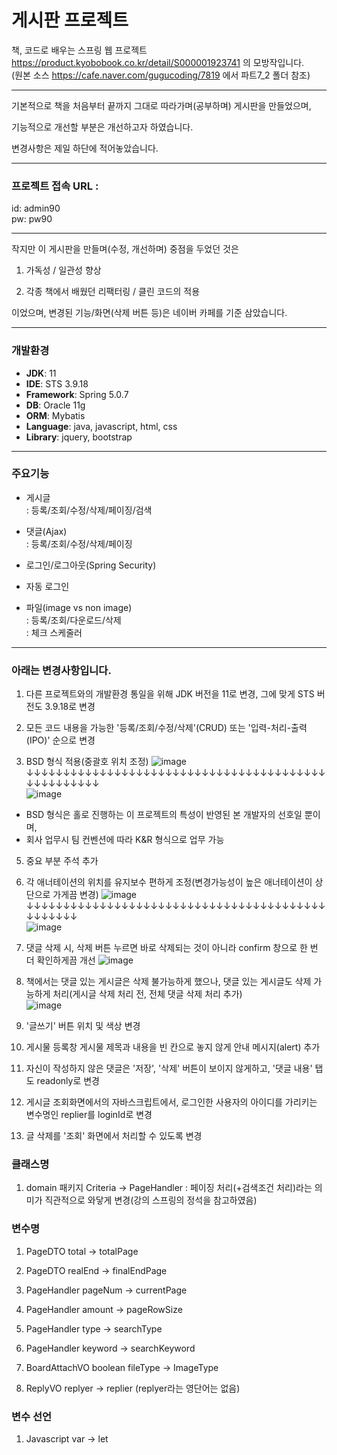 # 게시판 프로젝트



책, 코드로 배우는 스프링 웹 프로젝트 https://product.kyobobook.co.kr/detail/S000001923741 의 모방작입니다.     
(원본 소스 https://cafe.naver.com/gugucoding/7819 에서 파트7_2 폴더 참조)


***
기본적으로 책을 처음부터 끝까지 그대로 따라가며(공부하며) 게시판을 만들었으며,


기능적으로 개선할 부분은 개선하고자 하였습니다.


변경사항은 제일 하단에 적어놓았습니다.

* * *

### 프로젝트 접속 URL :    
 id: admin90   
 pw: pw90   

* * *
작지만 이 게시판을 만들며(수정, 개선하며) 중점을 두었던 것은


1. 가독성 / 일관성 향상


2. 각종 책에서 배웠던 리팩터링 / 클린 코드의 적용


이었으며, 변경된 기능/화면(삭제 버튼 등)은 네이버 카페를 기준 삼았습니다.




* * *
### 개발환경
- **JDK**: 11
- **IDE**: STS 3.9.18
- **Framework**: Spring 5.0.7
- **DB**: Oracle 11g
- **ORM**: Mybatis
- **Language**: java, javascript, html, css
- **Library**: jquery, bootstrap



* * *
### 주요기능   
 - 게시글   
 : 등록/조회/수정/삭제/페이징/검색   
 
 - 댓글(Ajax)   
 : 등록/조회/수정/삭제/페이징   
      
 - 로그인/로그아웃(Spring Security)    
 
 - 자동 로그인   
  
 - 파일(image vs non image)   
 : 등록/조회/다운로드/삭제   
 : 체크 스케줄러   




* * *
### 아래는 변경사항입니다.


1. 다른 프로젝트와의 개발환경 통일을 위해 JDK 버전을 11로 변경, 그에 맞게 STS 버전도 3.9.18로 변경

2. 모든 코드 내용을 가능한 '등록/조회/수정/삭제'(CRUD) 또는 '입력-처리-출력(IPO)' 순으로 변경 

3. BSD 형식 적용(중괄호 위치 조정)
![image](https://user-images.githubusercontent.com/83068670/236707697-8dc0d311-eab6-4cbb-ac6c-26ee4c5b6e56.png)
↓↓↓↓↓↓↓↓↓↓↓↓↓↓↓↓↓↓↓↓↓↓↓↓↓↓↓↓↓↓↓↓↓↓↓↓↓↓↓↓↓↓↓↓↓↓↓↓↓↓↓   
![image](https://user-images.githubusercontent.com/83068670/236707715-69045b85-77fe-4bc9-af6f-90685dbf1347.png)

* BSD 형식은 홀로 진행하는 이 프로젝트의 특성이 반영된 본 개발자의 선호일 뿐이며,   
* 회사 업무시 팀 컨벤션에 따라 K&R 형식으로 업무 가능

   
      
         
         
5. 중요 부분 주석 추가

6. 각 애너테이션의 위치를 유지보수 편하게 조정(변경가능성이 높은 애너테이션이 상단으로 가게끔 변경)
![image](https://user-images.githubusercontent.com/83068670/236707354-89f8fe0b-bb01-4299-9f9c-25cf6aff533c.png)   
↓↓↓↓↓↓↓↓↓↓↓↓↓↓↓↓↓↓↓↓↓↓↓↓↓↓↓↓↓↓↓↓↓↓↓↓↓↓↓↓↓↓↓↓↓↓↓↓   
![image](https://user-images.githubusercontent.com/83068670/236707392-89091589-7fab-4a79-9dd9-171d58bb0e0a.png)


5. 댓글 삭제 시, 삭제 버튼 누르면 바로 삭제되는 것이 아니라 confirm 창으로 한 번 더 확인하게끔 개선
![image](https://user-images.githubusercontent.com/83068670/236759559-ce65f181-29d6-4032-a1dd-ec0f30de6f1d.png)   

   

8. 책에서는 댓글 있는 게시글은 삭제 불가능하게 했으나, 댓글 있는 게시글도 삭제 가능하게 처리(게시글 삭제 처리 전, 전체 댓글 삭제 처리 추가)   
![image](https://user-images.githubusercontent.com/83068670/236708570-6bd878d8-191b-4e94-ab87-be3afc049acf.png)


9. '글쓰기' 버튼 위치 및 색상 변경


10. 게시물 등록창 게시물 제목과 내용을 빈 칸으로 놓지 않게 안내 메시지(alert) 추가


11. 자신이 작성하지 않은 댓글은 '저장', '삭제' 버튼이 보이지 않게하고, '댓글 내용' 탭도 readonly로 변경


12. 게시글 조회화면에서의 자바스크립트에서, 로그인한 사용자의 아이디를 가리키는 변수명인 replier를 loginId로 변경


1. 글 삭제를 '조회' 화면에서 처리할 수 있도록 변경
 


### 클래스명
1. domain 패키지 Criteria -> PageHandler : 페이징 처리(+검색조건 처리)라는 의미가 직관적으로 와닿게 변경(강의 스프링의 정석을 참고하였음)
 
   
### 변수명
1. PageDTO total -> totalPage
2. PageDTO realEnd -> finalEndPage

3. PageHandler pageNum -> currentPage
4. PageHandler amount -> pageRowSize
5. PageHandler type -> searchType
6. PageHandler keyword -> searchKeyword

7. BoardAttachVO boolean fileType -> ImageType

8. ReplyVO replyer -> replier (replyer라는 영단어는 없음)


### 변수 선언
1. Javascript var -> let 
